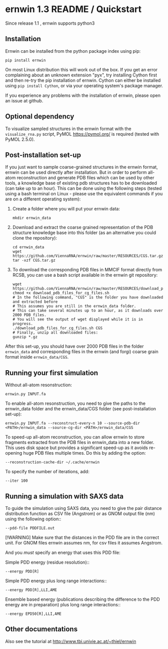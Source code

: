 ernwin 1.3 README /  Quickstart
===============================

Since release 1.1 , ernwin supports python3

Installation
------------

Ernwin can be installed from the python package index using pip:
    
    pip install ernwin

On most Linux distribution this will work out of the box. 
If you get an error complaining about an unknown extension "pyx", try 
installing Cython first and then re-try the pip installation of ernwin.
Cython can either be installed using `pip install Cython`, 
or via your operating system's package manager.

If you experience any problems with the installation of ernwin, 
please open an issue at github.

Optional dependency
-------------------

To visualize sampled structures in the ernwin format with the `visualize_rna.py` script, 
PyMOL <https://pymol.org/> is required (tested with PyMOL 2.5.0).

Post-installation set-up
------------------------

If you just want to sample coarse-grained structures in the ernwin format, 
ernwin can be used directly after installation.
But in order to perform all-atom reconstruction 
and generate PDB files which can be used by other tools, 
a knowledge base of existing pdb structures has to be downloaded (can take up to an hour).
This can be done using the following steps (tested using a bash terminal on Linux -
please use the equivalent commands if you are on a different operating system):

1. Create a folder where you will put your ernwin data:

    ```
    mkdir ernwin_data
    ```

2. Download  and extract the coarse grained representation of the PDB structure
   knowledge base into this folder (as an alternative you could clone the repository):

    ```
    cd ernwin_data
    wget https://github.com/ViennaRNA/ernwin/raw/master/RESOURCES/CGS.tar.gz
    tar -xzf CGS.tar.gz
    ```

3. To download the corresponding PDB files in MMCIF format directly from RCSB,
   you can use a bash script available in the ernwin git repository:

    ```
    wget https://github.com/ViennaRNA/ernwin/raw/master/RESOURCES/download_pdb_files_for_cg_files.sh
    chmod +x download_pdb_files_for_cg_files.sh
    # In the following command, "CGS" is the folder you have downloaded and extracted before
    # This assumes you are still in the ernwin_data folder.
    # This can take several minutes up to an hour, as it downloads over 2000 PDB files.
    # You will see the output of wget displayed while it is in progress.
    ./download_pdb_files_for_cg_files.sh CGS
    # Finally, unzip all downloaded files:
    gunzip *.gz
    ```


After this set-up, you should have over 2000 PDB files in the folder `ernwin_data` and corresponding files
in the ernwin (and forgi) coarse grain format inside `ernwin_data/CGS`.

Running your first simulation
-----------------------------

Without all-atom resonstruction:
 
    ernwin.py INPUT.fa

To enable all-atom resonstruction, you need to give the paths to the ernwin_data folder 
and the ernwin_data/CGS folder (see post-installation set-up):

    ernwin.py INPUT.fa --reconstruct-every-n 10 --source-pdb-dir <PATH>/ernwin_data --source-cg-dir <PATH>/ernwin_data/CGS

To speed-up all-atom reconstruction, you can allow ernwin to store fragments extracted from the
PDB files in ernwin_data into a new folder. 
This uses disk space but provides a significant speed-up 
as it avoids re-opening huge PDB files multiple times.
Do this by adding the option:

    --reconstruction-cache-dir ~/.cache/ernwin

To specify the number of iterations, add:

    --iter 100

Running a simulation with SAXS data
-----------------------------------

To guide the simulation using SAXS data, you need to give the pair distance distribution function 
as CSV file (Angstrom) or as GNOM output file (nm) using the following option::

    --pdd-file PDDFILE.out 
    
[!WARNING]
Make sure that the distances in the PDD file are in the correct unit. For GNOM files ernwin assumes nm, for csv files it assumes Angstrom.

And you *must* specify an energy that uses this PDD file:

Simple PDD energy (residue resolution)::

    --energy PDD[R]

Simple PDD energy plus long range interactions::

    --energy PDD[R],LLI,AME

Ensemble based energy (publications describing the difference to the PDD energy are in preparation) plus long range interactions::

    --energy EPD50[R],LLI,AME


    

Other documentations
--------------------

Also see the tutorial at 
http://www.tbi.univie.ac.at/~thiel/ernwin
